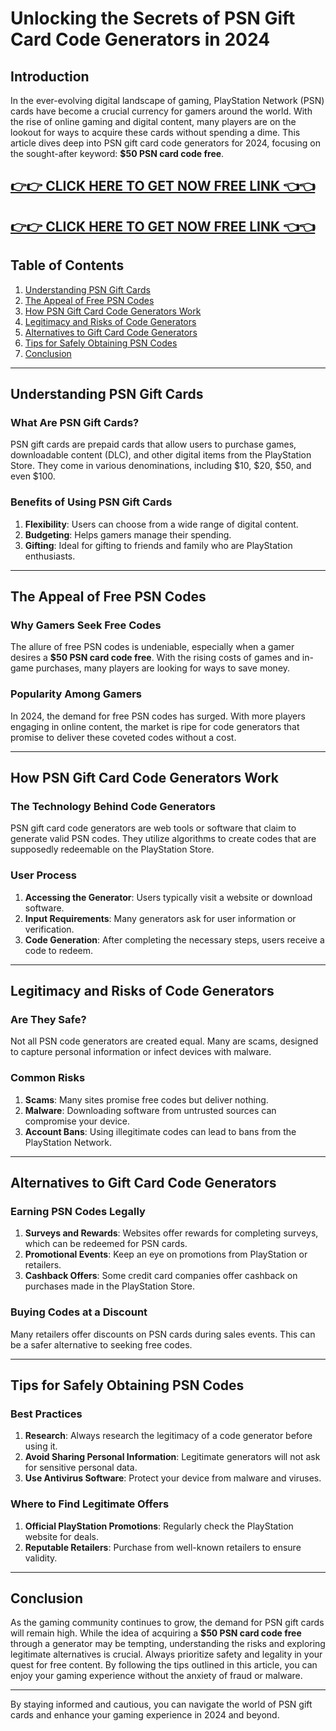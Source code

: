 # Unlocking the Secrets of PSN Gift Card Code Generators in 2024

## Introduction

In the ever-evolving digital landscape of gaming, PlayStation Network (PSN) cards have become a crucial currency for gamers around the world. With the rise of online gaming and digital content, many players are on the lookout for ways to acquire these cards without spending a dime. This article dives deep into PSN gift card code generators for 2024, focusing on the sought-after keyword: **$50 PSN card code free**. 

[👉👉 CLICK HERE TO GET NOW FREE LINK 👈👈](https://todaylink.site/freegiftcard/)
-
[👉👉 CLICK HERE TO GET NOW FREE LINK 👈👈](https://todaylink.site/freegiftcard/)
-
## Table of Contents

1. [Understanding PSN Gift Cards](#understanding-psn-gift-cards)
2. [The Appeal of Free PSN Codes](#the-appeal-of-free-psn-codes)
3. [How PSN Gift Card Code Generators Work](#how-psn-gift-card-code-generators-work)
4. [Legitimacy and Risks of Code Generators](#legitimacy-and-risks-of-code-generators)
5. [Alternatives to Gift Card Code Generators](#alternatives-to-gift-card-code-generators)
6. [Tips for Safely Obtaining PSN Codes](#tips-for-safely-obtaining-psn-codes)
7. [Conclusion](#conclusion)

---

## Understanding PSN Gift Cards

### What Are PSN Gift Cards?

PSN gift cards are prepaid cards that allow users to purchase games, downloadable content (DLC), and other digital items from the PlayStation Store. They come in various denominations, including $10, $20, $50, and even $100. 

### Benefits of Using PSN Gift Cards

1. **Flexibility**: Users can choose from a wide range of digital content.
2. **Budgeting**: Helps gamers manage their spending.
3. **Gifting**: Ideal for gifting to friends and family who are PlayStation enthusiasts.

---

## The Appeal of Free PSN Codes

### Why Gamers Seek Free Codes

The allure of free PSN codes is undeniable, especially when a gamer desires a **$50 PSN card code free**. With the rising costs of games and in-game purchases, many players are looking for ways to save money. 

### Popularity Among Gamers

In 2024, the demand for free PSN codes has surged. With more players engaging in online content, the market is ripe for code generators that promise to deliver these coveted codes without a cost.

---

## How PSN Gift Card Code Generators Work

### The Technology Behind Code Generators

PSN gift card code generators are web tools or software that claim to generate valid PSN codes. They utilize algorithms to create codes that are supposedly redeemable on the PlayStation Store.

### User Process

1. **Accessing the Generator**: Users typically visit a website or download software.
2. **Input Requirements**: Many generators ask for user information or verification.
3. **Code Generation**: After completing the necessary steps, users receive a code to redeem.

---

## Legitimacy and Risks of Code Generators

### Are They Safe?

Not all PSN code generators are created equal. Many are scams, designed to capture personal information or infect devices with malware. 

### Common Risks

1. **Scams**: Many sites promise free codes but deliver nothing.
2. **Malware**: Downloading software from untrusted sources can compromise your device.
3. **Account Bans**: Using illegitimate codes can lead to bans from the PlayStation Network.

---

## Alternatives to Gift Card Code Generators

### Earning PSN Codes Legally

1. **Surveys and Rewards**: Websites offer rewards for completing surveys, which can be redeemed for PSN cards.
2. **Promotional Events**: Keep an eye on promotions from PlayStation or retailers.
3. **Cashback Offers**: Some credit card companies offer cashback on purchases made in the PlayStation Store.

### Buying Codes at a Discount

Many retailers offer discounts on PSN cards during sales events. This can be a safer alternative to seeking free codes.

---

## Tips for Safely Obtaining PSN Codes

### Best Practices

1. **Research**: Always research the legitimacy of a code generator before using it.
2. **Avoid Sharing Personal Information**: Legitimate generators will not ask for sensitive personal data.
3. **Use Antivirus Software**: Protect your device from malware and viruses.

### Where to Find Legitimate Offers

1. **Official PlayStation Promotions**: Regularly check the PlayStation website for deals.
2. **Reputable Retailers**: Purchase from well-known retailers to ensure validity.

---

## Conclusion

As the gaming community continues to grow, the demand for PSN gift cards will remain high. While the idea of acquiring a **$50 PSN card code free** through a generator may be tempting, understanding the risks and exploring legitimate alternatives is crucial. Always prioritize safety and legality in your quest for free content. By following the tips outlined in this article, you can enjoy your gaming experience without the anxiety of fraud or malware.

---

By staying informed and cautious, you can navigate the world of PSN gift cards and enhance your gaming experience in 2024 and beyond.
